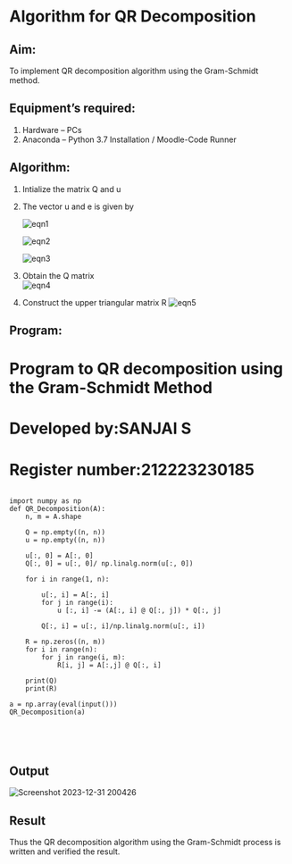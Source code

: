 # Algorithm for QR Decomposition
## Aim:
To implement QR decomposition algorithm using the Gram-Schmidt method.
## Equipment’s required:
1.	Hardware – PCs
2.	Anaconda – Python 3.7 Installation / Moodle-Code Runner
## Algorithm:
1.	Intialize the matrix Q and u
2.	The vector u and e is given by

    ![eqn1](./ex4.jpg)

    ![eqn2](./ex6.jpg)

    ![eqn3](./ex3.jpg)

3.	Obtain the Q matrix   
    ![eqn4](./ex1.jpg)
4.	Construct the upper triangular matrix R
    ![eqn5](./ex2.jpg)



## Program:
 # Program to QR decomposition using the Gram-Schmidt Method
 # Developed by:SANJAI S
 # Register number:212223230185
```

import numpy as np
def QR_Decomposition(A):
    n, m = A.shape
    
    Q = np.empty((n, n))
    u = np.empty((n, n))
    
    u[:, 0] = A[:, 0]
    Q[:, 0] = u[:, 0]/ np.linalg.norm(u[:, 0])
    
    for i in range(1, n):
        
        u[:, i] = A[:, i]
        for j in range(i):
            u [:, i] -= (A[:, i] @ Q[:, j]) * Q[:, j]
            
        Q[:, i] = u[:, i]/np.linalg.norm(u[:, i])
        
    R = np.zeros((n, m))
    for i in range(n):
        for j in range(i, m):
            R[i, j] = A[:,j] @ Q[:, i]
            
    print(Q)
    print(R)

a = np.array(eval(input()))
QR_Decomposition(a)





```

## Output
![Screenshot 2023-12-31 200426](https://github.com/Sanjaichitra/QRdecomposition/assets/144870518/c3596f1a-1257-4c59-9d31-e6f9afd8790c)


## Result
Thus the QR decomposition algorithm using the Gram-Schmidt process is written and verified the result.
